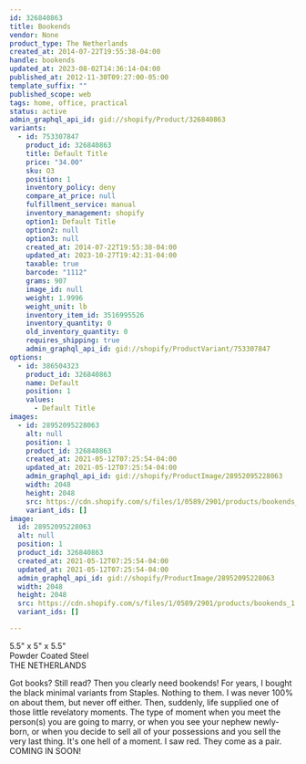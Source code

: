 ```yaml
---
id: 326840863
title: Bookends
vendor: None
product_type: The Netherlands
created_at: 2014-07-22T19:55:38-04:00
handle: bookends
updated_at: 2023-08-02T14:36:14-04:00
published_at: 2012-11-30T09:27:00-05:00
template_suffix: ""
published_scope: web
tags: home, office, practical
status: active
admin_graphql_api_id: gid://shopify/Product/326840863
variants:
  - id: 753307847
    product_id: 326840863
    title: Default Title
    price: "34.00"
    sku: O3
    position: 1
    inventory_policy: deny
    compare_at_price: null
    fulfillment_service: manual
    inventory_management: shopify
    option1: Default Title
    option2: null
    option3: null
    created_at: 2014-07-22T19:55:38-04:00
    updated_at: 2023-10-27T19:42:31-04:00
    taxable: true
    barcode: "1112"
    grams: 907
    image_id: null
    weight: 1.9996
    weight_unit: lb
    inventory_item_id: 3516995526
    inventory_quantity: 0
    old_inventory_quantity: 0
    requires_shipping: true
    admin_graphql_api_id: gid://shopify/ProductVariant/753307847
options:
  - id: 386504323
    product_id: 326840863
    name: Default
    position: 1
    values:
      - Default Title
images:
  - id: 28952095228063
    alt: null
    position: 1
    product_id: 326840863
    created_at: 2021-05-12T07:25:54-04:00
    updated_at: 2021-05-12T07:25:54-04:00
    admin_graphql_api_id: gid://shopify/ProductImage/28952095228063
    width: 2048
    height: 2048
    src: https://cdn.shopify.com/s/files/1/0589/2901/products/bookends_1.jpg?v=1620818754
    variant_ids: []
image:
  id: 28952095228063
  alt: null
  position: 1
  product_id: 326840863
  created_at: 2021-05-12T07:25:54-04:00
  updated_at: 2021-05-12T07:25:54-04:00
  admin_graphql_api_id: gid://shopify/ProductImage/28952095228063
  width: 2048
  height: 2048
  src: https://cdn.shopify.com/s/files/1/0589/2901/products/bookends_1.jpg?v=1620818754
  variant_ids: []

---
```


5.5" x 5" x 5.5"  
Powder Coated Steel  
THE NETHERLANDS

Got books? Still read? Then you clearly need bookends! For years, I bought the black minimal variants from Staples. Nothing to them. I was never 100% on about them, but never off either. Then, suddenly, life supplied one of those little revelatory moments. The type of moment when you meet the person(s) you are going to marry, or when you see your nephew newly-born, or when you decide to sell all of your possessions and you sell the very last thing. It's one hell of a moment. I saw red. They come as a pair. COMING IN SOON!
